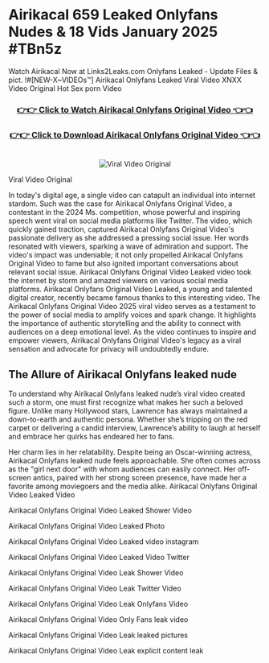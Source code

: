# Airikacal 659 Leaked Onlyfans Nudes & 18 Vids January 2025 #TBn5z

Watch Airikacal Now at Links2Leaks.com Onlyfans Leaked - Update Files & pict. !#[NEW-X~VIDEOs™] Airikacal Onlyfans Leaked Viral Video XNXX Video Original Hot Sex porn Video
<br>
<div align="center">
<h3><a href="https://links2leaks.com/airikacal" rel="nofollow">👉👉 Click to Watch Airikacal Onlyfans Original Video 👈👈</a></h3>
<h3><a href="https://links2leaks.com/airikacal" rel="nofollow">👉👉 Click to Download Airikacal Onlyfans Original Video 👈👈</a></h3>
<br>
<a href="https://links2leaks.com/airikacal" rel="nofollow"><img src="https://i.ibb.co/Gkj2r4b/banner.png" alt="Viral Video Original" style="max-width: 100%; display: inline-block;" data-target="animated-image.originalImage"></a>
</div>

Viral Video Original

In today's digital age, a single video can catapult an individual into internet stardom. Such was the case for Airikacal Onlyfans Original Video, a contestant in the 2024 Ms. competition, whose powerful and inspiring speech went viral on social media platforms like Twitter.
The video, which quickly gained traction, captured Airikacal Onlyfans Original Video's passionate delivery as she addressed a pressing social issue. Her words resonated with viewers, sparking a wave of admiration and support. The video's impact was undeniable; it not only propelled Airikacal Onlyfans Original Video to fame but also ignited important conversations about relevant social issue.
Airikacal Onlyfans Original Video Leaked video took the internet by storm and amazed viewers on various social media platforms. Airikacal Onlyfans Original Video Leaked, a young and talented digital creator, recently became famous thanks to this interesting video.
The Airikacal Onlyfans Original Video 2025 viral video serves as a testament to the power of social media to amplify voices and spark change. It highlights the importance of authentic storytelling and the ability to connect with audiences on a deep emotional level. As the video continues to inspire and empower viewers, Airikacal Onlyfans Original Video's legacy as a viral sensation and advocate for privacy will undoubtedly endure.

<h2>The Allure of Airikacal Onlyfans leaked nude</h2>


To understand why Airikacal Onlyfans leaked nude’s viral video created such a storm, one must first recognize what makes her such a beloved figure. Unlike many Hollywood stars, Lawrence has always maintained a down-to-earth and authentic persona. Whether she’s tripping on the red carpet or delivering a candid interview, Lawrence’s ability to laugh at herself and embrace her quirks has endeared her to fans.

Her charm lies in her relatability. Despite being an Oscar-winning actress, Airikacal Onlyfans leaked nude feels approachable. She often comes across as the "girl next door" with whom audiences can easily connect. Her off-screen antics, paired with her strong screen presence, have made her a favorite among moviegoers and the media alike.
Airikacal Onlyfans Original Video Leaked Video

Airikacal Onlyfans Original Video Leaked Shower Video

Airikacal Onlyfans Original Video Leaked Photo

Airikacal Onlyfans Original Video Leaked video instagram

Airikacal Onlyfans Original Video Leaked Video Twitter

Airikacal Onlyfans Original Video Leak Shower Video

Airikacal Onlyfans Original Video Leak Twitter Video

Airikacal Onlyfans Original Video Leak Onlyfans Video

Airikacal Onlyfans Original Video Only Fans leak video

Airikacal Onlyfans Original Video Leak leaked pictures

Airikacal Onlyfans Original Video Leak explicit content leak